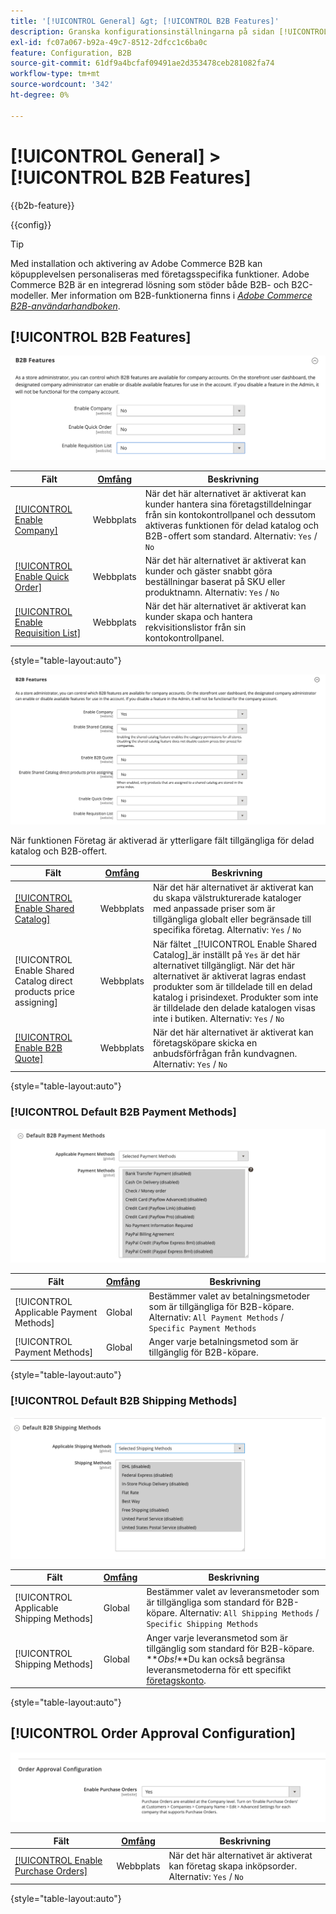 ```yaml
---
title: '[!UICONTROL General] &gt; [!UICONTROL B2B Features]'
description: Granska konfigurationsinställningarna på sidan [!UICONTROL General] &gt; [!UICONTROL B2B Features] i Commerce Admin.
exl-id: fc07a067-b92a-49c7-8512-2dfcc1c6ba0c
feature: Configuration, B2B
source-git-commit: 61df9a4bcfaf09491ae2d353478ceb281082fa74
workflow-type: tm+mt
source-wordcount: '342'
ht-degree: 0%

---
```


# [!UICONTROL General] > [!UICONTROL B2B Features]

{{b2b-feature}}

{{config}}

>[!TIP]
>
>Med installation och aktivering av Adobe Commerce B2B kan köpupplevelsen personaliseras med företagsspecifika funktioner. Adobe Commerce B2B är en integrerad lösning som stöder både B2B- och B2C-modeller. Mer information om B2B-funktionerna finns i [_Adobe Commerce B2B-användarhandboken_](https://experienceleague.adobe.com/docs/commerce-admin/b2b/introduction.html).

## [!UICONTROL B2B Features]

![B2B-funktioner](./assets/b2b-features.png)<!-- zoom -->

| Fält | [Omfång](../../getting-started/websites-stores-views.md#scope-settings) | Beskrivning |
|------- |----------------------------------------------------------------------- |------------ |
| [[!UICONTROL Enable Company]](../../b2b/account-companies.md) | Webbplats | När det här alternativet är aktiverat kan kunder hantera sina företagstilldelningar från sin kontokontrollpanel och dessutom aktiveras funktionen för delad katalog och B2B-offert som standard. Alternativ: `Yes` / `No` |
| [[!UICONTROL Enable Quick Order]](../../b2b/quick-order.md) | Webbplats | När det här alternativet är aktiverat kan kunder och gäster snabbt göra beställningar baserat på SKU eller produktnamn. Alternativ: `Yes` / `No` |
| [[!UICONTROL Enable Requisition List]](../../b2b/configure-requisition-lists.md) | Webbplats | När det här alternativet är aktiverat kan kunder skapa och hantera rekvisitionslistor från sin kontokontrollpanel. |

{style="table-layout:auto"}

![B2B-funktioner med företag och delade kataloger aktiverade](./assets/b2b-features-company-enabled.png)<!-- zoom -->

När funktionen Företag är aktiverad är ytterligare fält tillgängliga för delad katalog och B2B-offert.

| Fält | [Omfång](../../getting-started/websites-stores-views.md#scope-settings) | Beskrivning |
|------- |----------------------------------------------------------------------- |------------ |
| [[!UICONTROL Enable Shared Catalog]](../../b2b/catalog-shared.md) | Webbplats | När det här alternativet är aktiverat kan du skapa välstrukturerade kataloger med anpassade priser som är tillgängliga globalt eller begränsade till specifika företag. Alternativ: `Yes` / `No` |
| [!UICONTROL Enable Shared Catalog direct products price assigning] | Webbplats | När fältet _[!UICONTROL Enable Shared Catalog]_är inställt på `Yes` är det här alternativet tillgängligt. När det här alternativet är aktiverat lagras endast produkter som är tilldelade till en delad katalog i prisindexet. Produkter som inte är tilldelade den delade katalogen visas inte i butiken. Alternativ: `Yes` / `No` |
| [[!UICONTROL Enable B2B Quote]](../../b2b/configure-quotes.md) | Webbplats | När det här alternativet är aktiverat kan företagsköpare skicka en anbudsförfrågan från kundvagnen. Alternativ: `Yes` / `No` |

{style="table-layout:auto"}

### [!UICONTROL Default B2B Payment Methods]

![B2B-konfiguration - standardinställningar för betalningsmetod](./assets/b2b-features-default-payment-methods.png)<!-- zoom -->

| Fält | [Omfång](../../getting-started/websites-stores-views.md#scope-settings) | Beskrivning |
|------- |----------------------------------------------------------------------- |------------ |
| [!UICONTROL Applicable Payment Methods] | Global | Bestämmer valet av betalningsmetoder som är tillgängliga för B2B-köpare. Alternativ: `All Payment Methods` / `Specific Payment Methods` |
| [!UICONTROL Payment Methods] | Global | Anger varje betalningsmetod som är tillgänglig för B2B-köpare. |

{style="table-layout:auto"}

### [!UICONTROL Default B2B Shipping Methods]

![B2B-konfiguration - standardleveransmetoder](./assets/b2b-features-shipping-methods.png)<!-- zoom -->

| Fält | [Omfång](../../getting-started/websites-stores-views.md#scope-settings) | Beskrivning |
|------- |----------------------------------------------------------------------- |------------ |
| [!UICONTROL Applicable Shipping Methods] | Global | Bestämmer valet av leveransmetoder som är tillgängliga som standard för B2B-köpare. Alternativ: `All Shipping Methods` / `Specific Shipping Methods` |
| [!UICONTROL Shipping Methods] | Global | Anger varje leveransmetod som är tillgänglig som standard för B2B-köpare. <br/>**_Obs!_**Du kan också begränsa leveransmetoderna för ett specifikt [företagskonto](../../b2b/account-companies.md). |

{style="table-layout:auto"}

## [!UICONTROL Order Approval Configuration]

![B2B-funktioner - konfiguration för ordergodkännande](./assets/b2b-features-order-approval.png)<!-- zoom -->

| Fält | [Omfång](../../getting-started/websites-stores-views.md#scope-settings) | Beskrivning |
|------- |----------------------------------------------------------------------- |------------ |
| [[!UICONTROL Enable Purchase Orders]](../../stores-purchase/purchase-order.md) | Webbplats | När det här alternativet är aktiverat kan företag skapa inköpsorder. Alternativ: `Yes` / `No` |

{style="table-layout:auto"}


